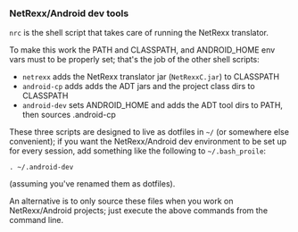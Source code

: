 ### NetRexx/Android dev tools

`nrc` is the shell script that takes care of running the NetRexx
translator.

To make this work the PATH and CLASSPATH, and ANDROID_HOME env vars
must to be properly set; that's the job of the other shell scripts:

* `netrexx` adds the NetRexx translator jar (`NetRexxC.jar`) to CLASSPATH
* `android-cp` adds adds the ADT jars and the project class dirs to CLASSPATH
* `android-dev` sets ANDROID_HOME and adds the ADT tool dirs to PATH,
  then sources .android-cp

These three scripts are designed to live as dotfiles in `~/` (or
somewhere else convenient); if you want the NetRexx/Android dev
environment to be set up for every session, add something like the
following to `~/.bash_proile`:

```
. ~/.android-dev
```

(assuming you've renamed them as dotfiles).

An alternative is to only source these files when you work on
NetRexx/Android projects; just execute the above commands from the
command line.

